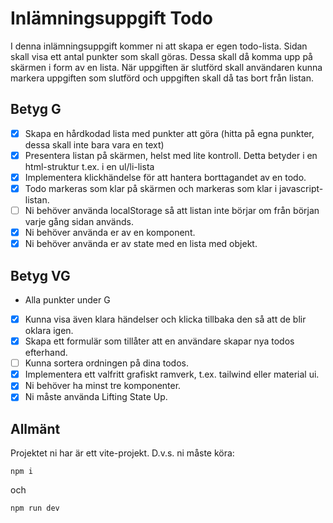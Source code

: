 # Inlämningsuppgift Todo

I denna inlämningsuppgift kommer ni att skapa er egen todo-lista.
Sidan skall visa ett antal punkter som skall göras. Dessa skall då komma upp på skärmen i form av en lista. När uppgiften är slutförd skall användaren kunna markera uppgiften som slutförd och uppgiften skall då tas bort från listan.

## Betyg G

- [x] Skapa en hårdkodad lista med punkter att göra (hitta på egna punkter, dessa skall inte bara vara en text)
- [x] Presentera listan på skärmen, helst med lite kontroll. Detta betyder i en html-struktur t.ex. i en ul/li-lista
- [x] Implementera klickhändelse för att hantera borttagandet av en todo.
- [x] Todo markeras som klar på skärmen och markeras som klar i javascript-listan.
- [ ] Ni behöver använda localStorage så att listan inte börjar om från början varje gång sidan används.
- [x] Ni behöver använda er av en komponent.
- [x] Ni behöver använda er av state med en lista med objekt.

## Betyg VG

- Alla punkter under G
- [x] Kunna visa även klara händelser och klicka tillbaka den så att de blir oklara igen.
- [x] Skapa ett formulär som tillåter att en användare skapar nya todos efterhand.
- [ ] Kunna sortera ordningen på dina todos.
- [x] Implementera ett valfritt grafiskt ramverk, t.ex. tailwind eller material ui.
- [x] Ni behöver ha minst tre komponenter.
- [x] Ni måste använda Lifting State Up.

## Allmänt

Projektet ni har är ett vite-projekt. D.v.s. ni måste köra:

```shell
npm i
```

och

```shell
npm run dev 
```